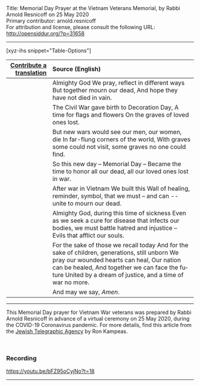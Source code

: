<html>
<head></head>
<body>
Title: Memorial Day Prayer at the Vietnam Veterans Memorial, by Rabbi Arnold Resnicoff on 25 May 2020<br />
Primary contributor: arnold.resnicoff<br />
For attribution and license, please consult the following URL: <a href="http://opensiddur.org/?p=31658">http://opensiddur.org/?p=31658</a>
<p />
<hr />

[xyz-ihs snippet="Table-Options"]<table style="margin-left: auto; margin-right: auto;" class="draggable">
<thead><tr><th id="x" style="text-align: right;"><a href="/translate/" target="_blank" rel="noopener">Contribute a translation</a></th><th style="text-align: left;">Source (English)</th></tr></thead>
<tbody>
<tr><td style="vertical-align:top;">
<div class="liturgy" lang="he">

</span></div></td>
 
<td style="vertical-align:top;">
<div class="english" lang="en">
Almighty God
We pray, reflect in different ways
But together mourn our dead,
And hope they have not died in vain.
</div></td></tr>


<tr><td style="vertical-align:top;">
<div class="liturgy" lang="he">

</span></div></td>
 
<td style="vertical-align:top;">
<div class="english" lang="en">
The Civil War gave birth to Decoration Day,
A time for flags and flowers
On the graves of loved ones lost.
</div></td></tr>


<tr><td style="vertical-align:top;">
<div class="liturgy" lang="he">

</span></div></td>
 
<td style="vertical-align:top;">
<div class="english" lang="en">
But new wars would see our men, our women, die 
In far-flung corners of the world,
 With graves some could not visit, some graves no one could find. 
</div></td></tr>


<tr><td style="vertical-align:top;">
<div class="liturgy" lang="he">

</span></div></td>
 
<td style="vertical-align:top;">
<div class="english" lang="en">
So this new day – Memorial Day –
Became the time to honor all our dead,
all our loved ones lost in war.
</div></td></tr>


<tr><td style="vertical-align:top;">
<div class="liturgy" lang="he">

</span></div></td>
 
<td style="vertical-align:top;">
<div class="english" lang="en">
After war in Vietnam 
We built this Wall of healing,
reminder, symbol, 
that we must – and can -- unite to mourn our dead.
</div></td></tr>


<tr><td style="vertical-align:top;">
<div class="liturgy" lang="he">

</span></div></td>
 
<td style="vertical-align:top;">
<div class="english" lang="en">
Almighty God, during this time of sickness 
Even as we seek a cure for disease that infects our bodies,
we must battle hatred and injustice –
Evils that afflict our souls.
</div></td></tr>


<tr><td style="vertical-align:top;">
<div class="liturgy" lang="he">

</span></div></td>
 
<td style="vertical-align:top;">
<div class="english" lang="en">
For the sake of those we recall today
And for the sake of children, generations, still unborn
We pray our wounded hearts can heal,
Our nation can be healed,
And together we can face the future 
United by a dream of justice, and a time of war no more.
</div></td></tr>


<tr><td style="vertical-align:top;">
<div class="liturgy" lang="he">

</span></div></td>
 
<td style="vertical-align:top;">
<div class="english" lang="en">
And may we say, <em>Amen</em>.
</div></td></tr>
</tbody></table>

<hr />

This Memorial Day prayer for Vietnam War veterans was prepared by Rabbi Arnold Resnicoff in advance of a virtual ceremony on 25 May 2020, during the COVID-19 Coronavirus pandemic. For more details, find this article from the <a href="https://www.jta.org/quick-reads/this-rabbi-and-vietnam-vet-helped-unveil-the-vietnam-war-memorial-in-1982-now-hes-leading-its-first-virtual-memorial-day-service">Jewish Telegraphic Agency</a> by Ron Kampeas.

&nbsp;

<h3>Recording</h3>

https://youtu.be/bFZ95oCyjNo?t=18

<hr />

&nbsp;
</body>
</html>
